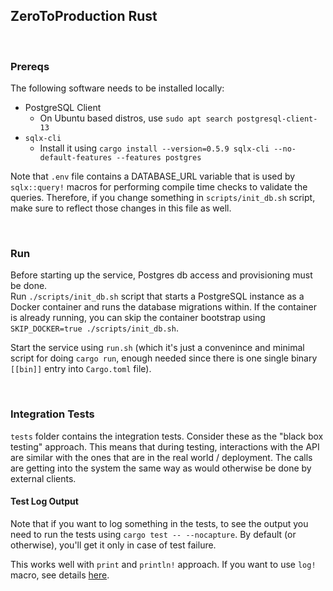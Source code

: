## ZeroToProduction Rust

<br/>

### Prereqs

The following software needs to be installed locally:

- PostgreSQL Client
  - On Ubuntu based distros, use `sudo apt search postgresql-client-13`
- `sqlx-cli`
  - Install it using `cargo install --version=0.5.9 sqlx-cli --no-default-features --features postgres`

Note that `.env` file contains a DATABASE_URL variable that is used by `sqlx::query!` macros for performing compile time checks to validate the queries. Therefore, if you change something in `scripts/init_db.sh` script, make sure to reflect those changes in this file as well.

<br/>

### Run

Before starting up the service, Postgres db access and provisioning must be done.<br/>
Run `./scripts/init_db.sh` script that starts a PostgreSQL instance as a Docker container and runs the database migrations within.
If the container is already running, you can skip the container bootstrap using `SKIP_DOCKER=true ./scripts/init_db.sh`.

Start the service using `run.sh` (which it's just a convenince and minimal script for doing `cargo run`,
enough needed since there is one single binary `[[bin]]` entry into `Cargo.toml` file).

<br/>

### Integration Tests

`tests` folder contains the integration tests. Consider these as the "black box testing" approach. This means that during testing, interactions with the API are similar with the ones that are in the real world / deployment. The calls are getting into the system the same way as would otherwise be done by external clients.

#### Test Log Output

Note that if you want to log something in the tests, to see the output you need to run the tests using `cargo test -- --nocapture`. By default (or otherwise), you'll get it only in case of test failure.

This works well with `print` and `println!` approach. If you want to use `log!` macro, see details [here](https://github.com/rust-lang/log/issues/106).

<br/>

